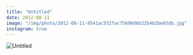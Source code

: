 ```yaml
---
title: "Untitled"
date: 2012-08-11
image: "/img/photo/2012-08-11-9541ac552fac75690d6b22b4b2be65db.jpg"
instagram: true
---
```


![Untitled](/img/photo/2012-08-11-9541ac552fac75690d6b22b4b2be65db.jpg)

